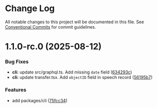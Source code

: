 # Change Log

All notable changes to this project will be documented in this file.
See [Conventional Commits](https://conventionalcommits.org) for commit guidelines.

# 1.1.0-rc.0 (2025-08-12)

### Bug Fixes

- **cli:** update src/graphql.ts. Add missing `date` field ([634293c](https://github.com/twreporter/congress-dashboard-monorepo/commit/634293c61da7c535f9038bee840d504aae181144))
- **cli:** update transfer.tsx. Add `objectID` field in speech record ([56195b7](https://github.com/twreporter/congress-dashboard-monorepo/commit/56195b7ece7f2e2ab5d3ad25e52aa2feda31601e))

### Features

- add packages/cli ([75fcc34](https://github.com/twreporter/congress-dashboard-monorepo/commit/75fcc34a2816f9c588943f8c7660f8e37fbbed73))

